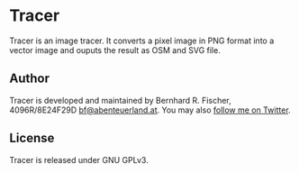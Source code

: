 # Tracer

Tracer is an image tracer. It converts a pixel image in PNG format into a
vector image and ouputs the result as OSM and SVG file.

## Author

Tracer is developed and maintained by Bernhard R. Fischer, 4096R/8E24F29D <bf@abenteuerland.at>.
You may also [follow me on Twitter](http://twitter.com/_Rahra_).

## License

Tracer is released under GNU GPLv3.

